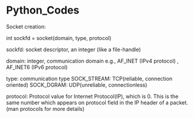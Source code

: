 # Python_Codes

Socket creation:

int sockfd = socket(domain, type, protocol)

sockfd: socket descriptor, an integer (like a file-handle)

domain: integer, communication domain e.g., AF_INET (IPv4 protocol) , AF_INET6 (IPv6 protocol)

type: communication type
SOCK_STREAM: TCP(reliable, connection oriented)
SOCK_DGRAM: UDP(unreliable, connectionless)

protocol: Protocol value for Internet Protocol(IP), which is 0. 
          This is the same number which appears on protocol field in the IP header of a packet.(man protocols for more details)

